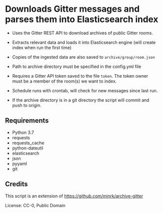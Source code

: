 # Downloads Gitter messages and parses them into Elasticsearch index

- Uses the Gitter REST API to download archives of public Gitter rooms.

- Extracts relevant data and loads it into Elasticsearch engine (will create index
when run the first time)

- Copies of the ingested data are also saved to `archive/group/room.json`

- Path to archive directory must be specified in the config.yml file

- Requires a Gitter API token saved to the file `token`. The token owner must be 
  a member of the room(s) we want to index. 

- Schedule runs with crontab, will check for new messages since last run.

- If the archive directory is in a git directory the script will commit and push to origin. 

## Requirements

- Python 3.7
- requests
- requests_cache
- python-dateutil
- elasticsearch
- json
- pyyaml
- git

## Credits

This script is an extension of https://github.com/minrk/archive-gitter

License: CC-0, Public Domain
